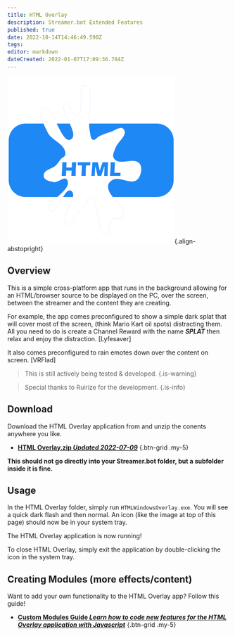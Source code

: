 ```yaml
---
title: HTML Overlay
description: Streamer.bot Extended Features
published: true
date: 2022-10-14T14:46:49.590Z
tags: 
editor: markdown
dateCreated: 2022-01-07T17:09:36.784Z
---
```


![html-ovrly-380.png](/logos/html-ovrly-380.png){.align-abstopright}

## Overview
This is a simple cross-platform app that runs in the background allowing for an HTML/browser source to be displayed on the PC, over the screen, between the streamer and the content they are creating.

For example, the app comes preconfigured to show a simple dark splat that will cover most of the screen, (think Mario Kart oil spots) distracting them. 
All you need to do is create a Channel Reward with the name ***SPLAT*** then relax and enjoy the distraction. [Lyfesaver]

It also comes preconfigured to rain emotes down over the content on screen. [VRFlad]

> This is still actively being tested & developed. 
{.is-warning}

> Special thanks to Ruirize for the development.
{.is-info}




## Download

Download the HTML Overlay application from and unzip the conents anywhere you like. 

- [<i class="mdi mdi-cloud-download"></i> **HTML Overlay.zip *Updated 2022-07-09***](https://cdn.streamer.bot/html-overlay/HTML%20Overlay.zip)
{.btn-grid .my-5}

**This should not go directly into your Streamer.bot folder, but a subfolder inside it is fine.**

## Usage
In the HTML Overlay folder, simply run `HTMLWindowsOverlay.exe`. You will see a quick dark flash and then normal. An icon (like the image at top of this page) should now be in your system tray.

The HTML Overlay application is now running!

To close HTML Overlay, simply exit the application by double-clicking the icon in the system tray.

## Creating Modules (more effects/content)

Want to add your own functionality to the HTML Overlay app? Follow this guide!

- [**Custom Modules Guide *Learn how to code new features for the HTML Overlay application with Javascript***](/Extended-Features/HTML-Overlay/Custom-Modules-Guide)
{.btn-grid .my-5}